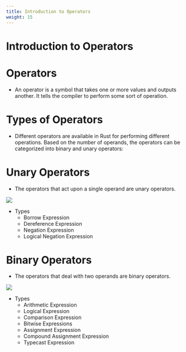 ```yaml
---
title: Introduction to Operators
weight: 15
---
```


# Introduction to Operators

# Operators
- An operator is a symbol that takes one or more values and outputs another. It tells the compiler to perform some sort of operation.


# Types of Operators 
- Different operators are available in Rust for performing different operations. Based on the number of operands, the operators can be categorized into binary 
and unary operators:

# Unary Operators
- The operators that act upon a single operand are unary operators.

![](/img/diagrams/24.operator1.png)

- Types
   -  Borrow Expression
   -  Dereference Expression
   -  Negation Expression
   -  Logical Negation Expression
   
# Binary Operators 

- The operators that deal with two operands are binary operators.

![](/img/diagrams/25.operator2.png)

- Types
  - Arithmetic Expression
  - Logical Expression
  - Comparison Expression
  - Bitwise Expressions
  - Assignment Expression
  - Compound Assignment Expression
  - Typecast Expression
  
  
  





